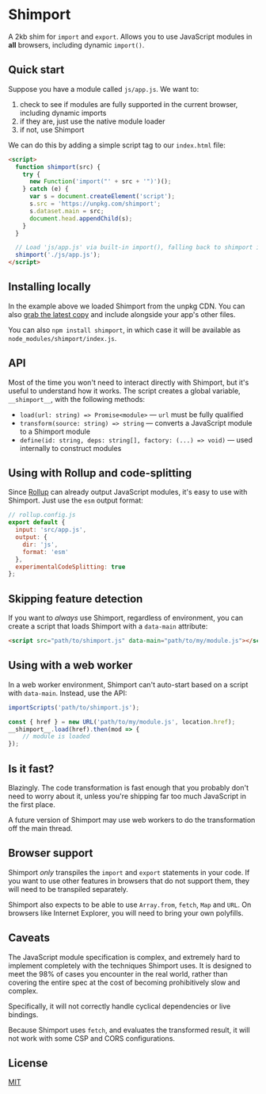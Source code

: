 # Shimport

A 2kb shim for `import` and `export`. Allows you to use JavaScript modules in **all** browsers, including dynamic `import()`.


## Quick start

Suppose you have a module called `js/app.js`. We want to:

1. check to see if modules are fully supported in the current browser, including dynamic imports
2. if they are, just use the native module loader
3. if not, use Shimport

We can do this by adding a simple script tag to our `index.html` file:

```html
<script>
  function shimport(src) {
    try {
      new Function('import("' + src + '")')();
    } catch (e) {
      var s = document.createElement('script');
      s.src = 'https://unpkg.com/shimport';
      s.dataset.main = src;
      document.head.appendChild(s);
    }
  }

  // Load 'js/app.js' via built-in import(), falling back to shimport if needed:
  shimport('./js/app.js');
</script>
```


## Installing locally

In the example above we loaded Shimport from the unpkg CDN. You can also [grab the latest copy](https://unpkg.com/shimport) and include alongside your app's other files.

You can also `npm install shimport`, in which case it will be available as `node_modules/shimport/index.js`.


## API

Most of the time you won't need to interact directly with Shimport, but it's useful to understand how it works. The script creates a global variable, `__shimport__`, with the following methods:

* `load(url: string) => Promise<module>` — `url` must be fully qualified
* `transform(source: string) => string` — converts a JavaScript module to a Shimport module
* `define(id: string, deps: string[], factory: (...) => void)` — used internally to construct modules


## Using with Rollup and code-splitting

Since [Rollup](https://rollupjs.org) can already output JavaScript modules, it's easy to use with Shimport. Just use the `esm` output format:

```js
// rollup.config.js
export default {
  input: 'src/app.js',
  output: {
    dir: 'js',
    format: 'esm'
  },
  experimentalCodeSplitting: true
};
```


## Skipping feature detection

If you want to *always* use Shimport, regardless of environment, you can create a script that loads Shimport with a `data-main` attribute:

```html
<script src="path/to/shimport.js" data-main="path/to/my/module.js"></script>
```


## Using with a web worker

In a web worker environment, Shimport can't auto-start based on a script with `data-main`. Instead, use the API:

```js
importScripts('path/to/shimport.js');

const { href } = new URL('path/to/my/module.js', location.href);
__shimport__.load(href).then(mod => {
	// module is loaded
});
```


## Is it fast?

Blazingly. The code transformation is fast enough that you probably don't need to worry about it, unless you're shipping far too much JavaScript in the first place.

A future version of Shimport may use web workers to do the transformation off the main thread.


## Browser support

Shimport *only* transpiles the `import` and `export` statements in your code. If you want to use other features in browsers that do not support them, they will need to be transpiled separately.

Shimport also expects to be able to use `Array.from`, `fetch`, `Map` and `URL`. On browsers like Internet Explorer, you will need to bring your own polyfills.


## Caveats

The JavaScript module specification is complex, and extremely hard to implement completely with the techniques Shimport uses. It is designed to meet the 98% of cases you encounter in the real world, rather than covering the entire spec at the cost of becoming prohibitively slow and complex.

Specifically, it will not correctly handle cyclical dependencies or live bindings.

Because Shimport uses `fetch`, and evaluates the transformed result, it will not work with some CSP and CORS configurations.



## License

[MIT](LICENSE)
